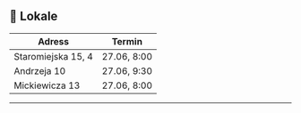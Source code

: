 ## 📆 Lokale

| Adress             | Termin      |
| ------------------ | ----------- |
| Staromiejska 15, 4 | 27.06, 8:00 |
| Andrzeja 10        | 27.06, 9:30 |
| Mickiewicza 13     | 27.06, 8:00 |

---
